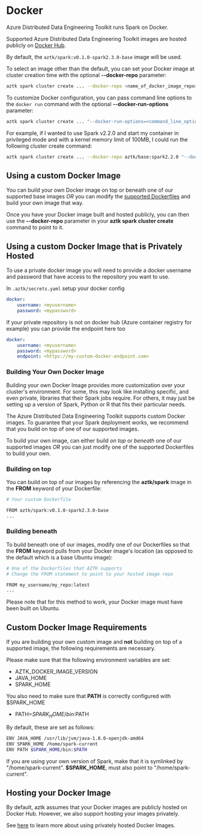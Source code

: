 # Docker
Azure Distributed Data Engineering Toolkit runs Spark on Docker.

Supported Azure Distributed Data Engineering Toolkit images are hosted publicly on [Docker Hub](https://hub.docker.com/r/aztk/spark/).

By default, the `aztk/spark:v0.1.0-spark2.3.0-base` image will be used.

To select an image other than the default, you can set your Docker image at cluster creation time with the optional **--docker-repo** parameter:

```sh
aztk spark cluster create ... --docker-repo <name_of_docker_image_repo>
```

To customize Docker configuration, you can pass command line options to the `docker run` command with the optional **--docker-run-options** parameter:

```sh
aztk spark cluster create ... "--docker-run-options=<command_line_options_for_docker_run>"
```

For example, if I wanted to use Spark v2.2.0 and start my container in privileged mode and with a kernel memory limit of 100MB,
I could run the following cluster create command:
```sh
aztk spark cluster create ... --docker-repo aztk/base:spark2.2.0 "--docker-run-options=--privileged --kernel-memory 100m"
```

## Using a custom Docker Image
You can build your own Docker image on top or beneath one of our supported base images _OR_ you can modify the [supported Dockerfiles](https://github.com/Azure/aztk/tree/v0.10.1/docker-image) and build your own image that way.

Once you have your Docker image built and hosted publicly, you can then use the **--docker-repo** parameter in your **aztk spark cluster create** command to point to it.

## Using a custom Docker Image that is Privately Hosted

To use a private docker image you will need to provide a docker username and password that have access to the repository you want to use.

In `.aztk/secrets.yaml` setup your docker config
```yaml
docker:
    username: <myusername>
    password: <mypassword>
```

If your private repository is not on docker hub (Azure container registry for example) you can provide the endpoint here too
```yaml
docker:
    username: <myusername>
    password: <mypassword>
    endpoint: <https://my-custom-docker-endpoint.com>
```

### Building Your Own Docker Image
Building your own Docker Image provides more customization over your cluster's environment. For some, this may look like installing specific, and even private, libraries that their Spark jobs require. For others, it may just be setting up a version of Spark, Python or R that fits their particular needs.

The Azure Distributed Data Engineering Toolkit supports custom Docker images. To guarantee that your Spark deployment works, we recommend that you build on top of one of our supported images.

To build your own image, can either build _on top_ or _beneath_ one of our supported images _OR_ you can just modify one of the supported Dockerfiles to build your own.

### Building on top 
You can build on top of our images by referencing the __aztk/spark__ image in the **FROM** keyword of your Dockerfile:
```sh
# Your custom Dockerfile

FROM aztk/spark:v0.1.0-spark2.3.0-base
...

```

### Building beneath 
To build beneath one of our images, modify one of our Dockerfiles so that the **FROM** keyword pulls from your Docker image's location (as opposed to the default which is a base Ubuntu image):
```sh
# One of the Dockerfiles that AZTK supports
# Change the FROM statement to point to your hosted image repo

FROM my_username/my_repo:latest
...
```

Please note that for this method to work, your Docker image must have been built on Ubuntu.

## Custom Docker Image Requirements
If you are building your own custom image and __not__ building on top of a supported image, the following requirements are necessary.

Please make sure that the following environment variables are set: 
- AZTK_DOCKER_IMAGE_VERSION
- JAVA_HOME
- SPARK_HOME

You also need to make sure that __PATH__ is correctly configured with $SPARK_HOME
- PATH=$SPARK_HOME/bin:$PATH

By default, these are set as follows:
``` sh
ENV JAVA_HOME /usr/lib/jvm/java-1.8.0-openjdk-amd64
ENV SPARK_HOME /home/spark-current
ENV PATH $SPARK_HOME/bin:$PATH
```

If you are using your own version of Spark, make that it is symlinked by "/home/spark-current". **$SPARK_HOME**, must also point to "/home/spark-current".

## Hosting your Docker Image
By default, aztk assumes that your Docker images are publicly hosted on Docker Hub. However, we also support hosting your images privately.

See [here](12-docker-image.html#using-a-custom-docker-image-that-is-privately-hosted) to learn more about using privately hosted Docker Images.
